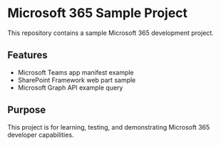 # Microsoft 365 Sample Project

This repository contains a sample Microsoft 365 development project.

## Features
- Microsoft Teams app manifest example
- SharePoint Framework web part sample
- Microsoft Graph API example query

## Purpose
This project is for learning, testing, and demonstrating Microsoft 365 developer capabilities.
